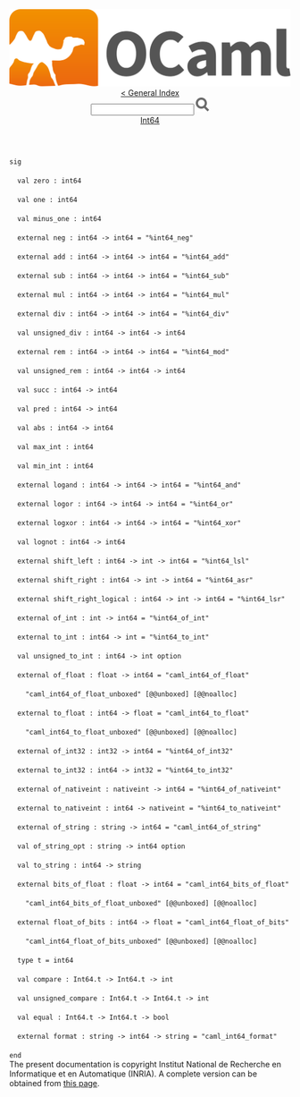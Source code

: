 <!-- ((! set title API !)) ((! set documentation !)) ((! set api !)) ((! set nobreadcrumb !)) -->
<div class="content api"><header><nav class="toc brand"><a class="brand" href="https://ocaml.org/"><img src="colour-logo-gray.svg" class="svg" alt="OCaml"></a></nav><nav class="toc"><a href="index.html">&lt; General Index</a><div class="api_search"><input type="text" name="apisearch" id="api_search" oninput="mySearch(false);" onkeypress="this.oninput();" onclick="this.oninput();" onpaste="this.oninput();">
<img src="search_icon.svg" alt="Search" class="svg" onclick="mySearch(false)"></div>
<div id="search_results"></div><div class="toc_title"><a href="Int64.html">Int64</a></div><ul></ul></nav></header>
<code class="code"><span class="keyword">sig</span><br>
&nbsp;&nbsp;<span class="keyword">val</span>&nbsp;zero&nbsp;:&nbsp;int64<br>
&nbsp;&nbsp;<span class="keyword">val</span>&nbsp;one&nbsp;:&nbsp;int64<br>
&nbsp;&nbsp;<span class="keyword">val</span>&nbsp;minus_one&nbsp;:&nbsp;int64<br>
&nbsp;&nbsp;<span class="keyword">external</span>&nbsp;neg&nbsp;:&nbsp;int64&nbsp;<span class="keywordsign">-&gt;</span>&nbsp;int64&nbsp;=&nbsp;<span class="string">"%int64_neg"</span><br>
&nbsp;&nbsp;<span class="keyword">external</span>&nbsp;add&nbsp;:&nbsp;int64&nbsp;<span class="keywordsign">-&gt;</span>&nbsp;int64&nbsp;<span class="keywordsign">-&gt;</span>&nbsp;int64&nbsp;=&nbsp;<span class="string">"%int64_add"</span><br>
&nbsp;&nbsp;<span class="keyword">external</span>&nbsp;sub&nbsp;:&nbsp;int64&nbsp;<span class="keywordsign">-&gt;</span>&nbsp;int64&nbsp;<span class="keywordsign">-&gt;</span>&nbsp;int64&nbsp;=&nbsp;<span class="string">"%int64_sub"</span><br>
&nbsp;&nbsp;<span class="keyword">external</span>&nbsp;mul&nbsp;:&nbsp;int64&nbsp;<span class="keywordsign">-&gt;</span>&nbsp;int64&nbsp;<span class="keywordsign">-&gt;</span>&nbsp;int64&nbsp;=&nbsp;<span class="string">"%int64_mul"</span><br>
&nbsp;&nbsp;<span class="keyword">external</span>&nbsp;div&nbsp;:&nbsp;int64&nbsp;<span class="keywordsign">-&gt;</span>&nbsp;int64&nbsp;<span class="keywordsign">-&gt;</span>&nbsp;int64&nbsp;=&nbsp;<span class="string">"%int64_div"</span><br>
&nbsp;&nbsp;<span class="keyword">val</span>&nbsp;unsigned_div&nbsp;:&nbsp;int64&nbsp;<span class="keywordsign">-&gt;</span>&nbsp;int64&nbsp;<span class="keywordsign">-&gt;</span>&nbsp;int64<br>
&nbsp;&nbsp;<span class="keyword">external</span>&nbsp;rem&nbsp;:&nbsp;int64&nbsp;<span class="keywordsign">-&gt;</span>&nbsp;int64&nbsp;<span class="keywordsign">-&gt;</span>&nbsp;int64&nbsp;=&nbsp;<span class="string">"%int64_mod"</span><br>
&nbsp;&nbsp;<span class="keyword">val</span>&nbsp;unsigned_rem&nbsp;:&nbsp;int64&nbsp;<span class="keywordsign">-&gt;</span>&nbsp;int64&nbsp;<span class="keywordsign">-&gt;</span>&nbsp;int64<br>
&nbsp;&nbsp;<span class="keyword">val</span>&nbsp;succ&nbsp;:&nbsp;int64&nbsp;<span class="keywordsign">-&gt;</span>&nbsp;int64<br>
&nbsp;&nbsp;<span class="keyword">val</span>&nbsp;pred&nbsp;:&nbsp;int64&nbsp;<span class="keywordsign">-&gt;</span>&nbsp;int64<br>
&nbsp;&nbsp;<span class="keyword">val</span>&nbsp;abs&nbsp;:&nbsp;int64&nbsp;<span class="keywordsign">-&gt;</span>&nbsp;int64<br>
&nbsp;&nbsp;<span class="keyword">val</span>&nbsp;max_int&nbsp;:&nbsp;int64<br>
&nbsp;&nbsp;<span class="keyword">val</span>&nbsp;min_int&nbsp;:&nbsp;int64<br>
&nbsp;&nbsp;<span class="keyword">external</span>&nbsp;logand&nbsp;:&nbsp;int64&nbsp;<span class="keywordsign">-&gt;</span>&nbsp;int64&nbsp;<span class="keywordsign">-&gt;</span>&nbsp;int64&nbsp;=&nbsp;<span class="string">"%int64_and"</span><br>
&nbsp;&nbsp;<span class="keyword">external</span>&nbsp;logor&nbsp;:&nbsp;int64&nbsp;<span class="keywordsign">-&gt;</span>&nbsp;int64&nbsp;<span class="keywordsign">-&gt;</span>&nbsp;int64&nbsp;=&nbsp;<span class="string">"%int64_or"</span><br>
&nbsp;&nbsp;<span class="keyword">external</span>&nbsp;logxor&nbsp;:&nbsp;int64&nbsp;<span class="keywordsign">-&gt;</span>&nbsp;int64&nbsp;<span class="keywordsign">-&gt;</span>&nbsp;int64&nbsp;=&nbsp;<span class="string">"%int64_xor"</span><br>
&nbsp;&nbsp;<span class="keyword">val</span>&nbsp;lognot&nbsp;:&nbsp;int64&nbsp;<span class="keywordsign">-&gt;</span>&nbsp;int64<br>
&nbsp;&nbsp;<span class="keyword">external</span>&nbsp;shift_left&nbsp;:&nbsp;int64&nbsp;<span class="keywordsign">-&gt;</span>&nbsp;int&nbsp;<span class="keywordsign">-&gt;</span>&nbsp;int64&nbsp;=&nbsp;<span class="string">"%int64_lsl"</span><br>
&nbsp;&nbsp;<span class="keyword">external</span>&nbsp;shift_right&nbsp;:&nbsp;int64&nbsp;<span class="keywordsign">-&gt;</span>&nbsp;int&nbsp;<span class="keywordsign">-&gt;</span>&nbsp;int64&nbsp;=&nbsp;<span class="string">"%int64_asr"</span><br>
&nbsp;&nbsp;<span class="keyword">external</span>&nbsp;shift_right_logical&nbsp;:&nbsp;int64&nbsp;<span class="keywordsign">-&gt;</span>&nbsp;int&nbsp;<span class="keywordsign">-&gt;</span>&nbsp;int64&nbsp;=&nbsp;<span class="string">"%int64_lsr"</span><br>
&nbsp;&nbsp;<span class="keyword">external</span>&nbsp;of_int&nbsp;:&nbsp;int&nbsp;<span class="keywordsign">-&gt;</span>&nbsp;int64&nbsp;=&nbsp;<span class="string">"%int64_of_int"</span><br>
&nbsp;&nbsp;<span class="keyword">external</span>&nbsp;to_int&nbsp;:&nbsp;int64&nbsp;<span class="keywordsign">-&gt;</span>&nbsp;int&nbsp;=&nbsp;<span class="string">"%int64_to_int"</span><br>
&nbsp;&nbsp;<span class="keyword">val</span>&nbsp;unsigned_to_int&nbsp;:&nbsp;int64&nbsp;<span class="keywordsign">-&gt;</span>&nbsp;int&nbsp;option<br>
&nbsp;&nbsp;<span class="keyword">external</span>&nbsp;of_float&nbsp;:&nbsp;float&nbsp;<span class="keywordsign">-&gt;</span>&nbsp;int64&nbsp;=&nbsp;<span class="string">"caml_int64_of_float"</span><br>
&nbsp;&nbsp;&nbsp;&nbsp;<span class="string">"caml_int64_of_float_unboxed"</span>&nbsp;[@@unboxed]&nbsp;[@@noalloc]<br>
&nbsp;&nbsp;<span class="keyword">external</span>&nbsp;to_float&nbsp;:&nbsp;int64&nbsp;<span class="keywordsign">-&gt;</span>&nbsp;float&nbsp;=&nbsp;<span class="string">"caml_int64_to_float"</span><br>
&nbsp;&nbsp;&nbsp;&nbsp;<span class="string">"caml_int64_to_float_unboxed"</span>&nbsp;[@@unboxed]&nbsp;[@@noalloc]<br>
&nbsp;&nbsp;<span class="keyword">external</span>&nbsp;of_int32&nbsp;:&nbsp;int32&nbsp;<span class="keywordsign">-&gt;</span>&nbsp;int64&nbsp;=&nbsp;<span class="string">"%int64_of_int32"</span><br>
&nbsp;&nbsp;<span class="keyword">external</span>&nbsp;to_int32&nbsp;:&nbsp;int64&nbsp;<span class="keywordsign">-&gt;</span>&nbsp;int32&nbsp;=&nbsp;<span class="string">"%int64_to_int32"</span><br>
&nbsp;&nbsp;<span class="keyword">external</span>&nbsp;of_nativeint&nbsp;:&nbsp;nativeint&nbsp;<span class="keywordsign">-&gt;</span>&nbsp;int64&nbsp;=&nbsp;<span class="string">"%int64_of_nativeint"</span><br>
&nbsp;&nbsp;<span class="keyword">external</span>&nbsp;to_nativeint&nbsp;:&nbsp;int64&nbsp;<span class="keywordsign">-&gt;</span>&nbsp;nativeint&nbsp;=&nbsp;<span class="string">"%int64_to_nativeint"</span><br>
&nbsp;&nbsp;<span class="keyword">external</span>&nbsp;of_string&nbsp;:&nbsp;string&nbsp;<span class="keywordsign">-&gt;</span>&nbsp;int64&nbsp;=&nbsp;<span class="string">"caml_int64_of_string"</span><br>
&nbsp;&nbsp;<span class="keyword">val</span>&nbsp;of_string_opt&nbsp;:&nbsp;string&nbsp;<span class="keywordsign">-&gt;</span>&nbsp;int64&nbsp;option<br>
&nbsp;&nbsp;<span class="keyword">val</span>&nbsp;to_string&nbsp;:&nbsp;int64&nbsp;<span class="keywordsign">-&gt;</span>&nbsp;string<br>
&nbsp;&nbsp;<span class="keyword">external</span>&nbsp;bits_of_float&nbsp;:&nbsp;float&nbsp;<span class="keywordsign">-&gt;</span>&nbsp;int64&nbsp;=&nbsp;<span class="string">"caml_int64_bits_of_float"</span><br>
&nbsp;&nbsp;&nbsp;&nbsp;<span class="string">"caml_int64_bits_of_float_unboxed"</span>&nbsp;[@@unboxed]&nbsp;[@@noalloc]<br>
&nbsp;&nbsp;<span class="keyword">external</span>&nbsp;float_of_bits&nbsp;:&nbsp;int64&nbsp;<span class="keywordsign">-&gt;</span>&nbsp;float&nbsp;=&nbsp;<span class="string">"caml_int64_float_of_bits"</span><br>
&nbsp;&nbsp;&nbsp;&nbsp;<span class="string">"caml_int64_float_of_bits_unboxed"</span>&nbsp;[@@unboxed]&nbsp;[@@noalloc]<br>
&nbsp;&nbsp;<span class="keyword">type</span>&nbsp;t&nbsp;=&nbsp;int64<br>
&nbsp;&nbsp;<span class="keyword">val</span>&nbsp;compare&nbsp;:&nbsp;<span class="constructor">Int64</span>.t&nbsp;<span class="keywordsign">-&gt;</span>&nbsp;<span class="constructor">Int64</span>.t&nbsp;<span class="keywordsign">-&gt;</span>&nbsp;int<br>
&nbsp;&nbsp;<span class="keyword">val</span>&nbsp;unsigned_compare&nbsp;:&nbsp;<span class="constructor">Int64</span>.t&nbsp;<span class="keywordsign">-&gt;</span>&nbsp;<span class="constructor">Int64</span>.t&nbsp;<span class="keywordsign">-&gt;</span>&nbsp;int<br>
&nbsp;&nbsp;<span class="keyword">val</span>&nbsp;equal&nbsp;:&nbsp;<span class="constructor">Int64</span>.t&nbsp;<span class="keywordsign">-&gt;</span>&nbsp;<span class="constructor">Int64</span>.t&nbsp;<span class="keywordsign">-&gt;</span>&nbsp;bool<br>
&nbsp;&nbsp;<span class="keyword">external</span>&nbsp;format&nbsp;:&nbsp;string&nbsp;<span class="keywordsign">-&gt;</span>&nbsp;int64&nbsp;<span class="keywordsign">-&gt;</span>&nbsp;string&nbsp;=&nbsp;<span class="string">"caml_int64_format"</span><br>
<span class="keyword">end</span></code>
<div class="copyright">The present documentation is copyright Institut National de Recherche en Informatique et en Automatique (INRIA). A complete version can be obtained from <a href="http://caml.inria.fr/pub/docs/manual-ocaml/">this page</a>.</div></div>